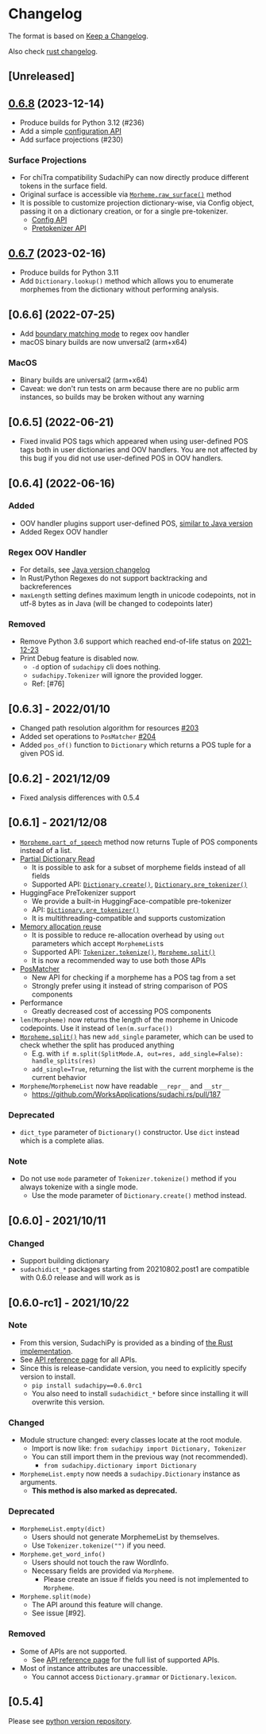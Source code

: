# Changelog

The format is based on [Keep a Changelog](https://keepachangelog.com/en/1.1.0/).

Also check [rust changelog](../CHANGELOG.md).

## [Unreleased]

## [0.6.8](https://github.com/WorksApplications/sudachi.rs/releases/tag/v0.6.8) (2023-12-14)

- Produce builds for Python 3.12 (#236)
- Add a simple [configuration API](https://worksapplications.github.io/sudachi.rs/python/api/sudachipy.html#config-config)
- Add surface projections (#230)

### Surface Projections

- For chiTra compatibility SudachiPy can now directly produce different tokens in the surface field.
- Original surface is accessible via [`Morheme.raw_surface()`](https://worksapplications.github.io/sudachi.rs/python/api/sudachipy.html#sudachipy.Morpheme.raw_surface) method
- It is possible to customize projection dictionary-wise, via Config object, passing it on a dictionary creation, or for a single pre-tokenizer.
  - [Config API](https://worksapplications.github.io/sudachi.rs/python/api/sudachipy.html#sudachipy.config.Config.projection)
  - [Pretokenizer API](https://worksapplications.github.io/sudachi.rs/python/api/sudachipy.html#sudachipy.Dictionary.pre_tokenizer)

## [0.6.7](https://github.com/WorksApplications/sudachi.rs/releases/tag/v0.6.7) (2023-02-16)

- Produce builds for Python 3.11
- Add `Dictionary.lookup()` method which allows you to enumerate morphemes from the dictionary without performing analysis.

## [0.6.6] (2022-07-25)

- Add [boundary matching mode](https://github.com/WorksApplications/Sudachi/blob/develop/docs/oov_handlers.md) to regex oov handler
- macOS binary builds are now unversal2 (arm+x64)

### MacOS

- Binary builds are universal2 (arm+x64)
- Caveat: we don't run tests on arm because there are no public arm instances, so builds may be broken without any warning

## [0.6.5] (2022-06-21)

- Fixed invalid POS tags which appeared when using user-defined POS tags both in user dictionaries and OOV handlers.
  You are not affected by this bug if you did not use user-defined POS in OOV handlers.

## [0.6.4] (2022-06-16)

### Added

- OOV handler plugins support user-defined POS, [similar to Java version](https://github.com/WorksApplications/Sudachi/releases/tag/v0.6.0)
- Added Regex OOV handler

### Regex OOV Handler

- For details, see [Java version changelog](https://github.com/WorksApplications/Sudachi/releases/tag/v0.6.0)
- In Rust/Python Regexes do not support backtracking and backreferences
- `maxLength` setting defines maximum length in unicode codepoints, not in utf-8 bytes as in Java (will be changed to codepoints later)

### Removed

- Remove Python 3.6 support which reached end-of-life status on [2021-12-23](https://endoflife.date/python)
- Print Debug feature is disabled now.
  - `-d` option of `sudachipy` cli does nothing.
  - `sudachipy.Tokenizer` will ignore the provided logger.
  - Ref: [#76]

## [0.6.3] - 2022/01/10

- Changed path resolution algorithm for resources [#203](https://github.com/WorksApplications/sudachi.rs/pull/203)
- Added set operations to `PosMatcher` [#204](https://github.com/WorksApplications/sudachi.rs/pull/204)
- Added `pos_of()` function to `Dictionary` which returns a POS tuple for a given POS id.

## [0.6.2] - 2021/12/09

- Fixed analysis differences with 0.5.4

## [0.6.1] - 2021/12/08

- [`Morpheme.part_of_speech`](https://worksapplications.github.io/sudachi.rs/python/api/sudachipy.html#sudachipy.Morpheme.part_of_speech) method now returns Tuple of POS components instead of a list.
- [Partial Dictionary Read](https://worksapplications.github.io/sudachi.rs/python/topics/subsetting.html)
  - It is possible to ask for a subset of morpheme fields instead of all fields
  - Supported API: [`Dictionary.create()`](https://worksapplications.github.io/sudachi.rs/python/api/sudachipy.html#sudachipy.Dictionary.create), [`Dictionary.pre_tokenizer()`](https://worksapplications.github.io/sudachi.rs/python/api/sudachipy.html#sudachipy.Dictionary.pre_tokenizer)
- HuggingFace PreTokenizer support
  - We provide a built-in HuggingFace-compatible pre-tokenizer
  - API: [`Dictionary.pre_tokenizer()`](https://worksapplications.github.io/sudachi.rs/python/api/sudachipy.html#sudachipy.Dictionary.pre_tokenizer)
  - It is multithreading-compatible and supports customization
- [Memory allocation reuse](https://worksapplications.github.io/sudachi.rs/python/topics/out_param.html)
  - It is possible to reduce re-allocation overhead by using `out` parameters which accept `MorphemeList`s
  - Supported API: [`Tokenizer.tokenize()`](https://worksapplications.github.io/sudachi.rs/python/api/sudachipy.html#sudachipy.Tokenizer.tokenize), [`Morpheme.split()`](https://worksapplications.github.io/sudachi.rs/python/api/sudachipy.html#sudachipy.Morpheme.split)
  - It is now a recommended way to use both those APIs
- [PosMatcher](https://worksapplications.github.io/sudachi.rs/python/api/sudachipy.html#sudachipy.Dictionary.pos_matcher)
  - New API for checking if a morpheme has a POS tag from a set
  - Strongly prefer using it instead of string comparison of POS components
- Performance
  - Greatly decreased cost of accessing POS components
- `len(Morpheme)` now returns the length of the morpheme in Unicode codepoints. Use it instead of `len(m.surface())`
- [`Morpheme.split()`](https://worksapplications.github.io/sudachi.rs/python/api/sudachipy.html#sudachipy.Morpheme.split) has new `add_single` parameter, which can be used to check whether the split has produced anything
  - E.g. with `if m.split(SplitMode.A, out=res, add_single=False): handle_splits(res)`
  - `add_single=True`, returning the list with the current morpheme is the current behavior
- `Morpheme`/`MorphemeList` now have readable `__repr__` and `__str__`
  - https://github.com/WorksApplications/sudachi.rs/pull/187

### Deprecated

- `dict_type` parameter of `Dictionary()` constructor. Use `dict` instead which is a complete alias.

### Note

- Do not use `mode` parameter of `Tokenizer.tokenize()` method if you always tokenize with a single mode.
  - Use the mode parameter of `Dictionary.create()` method instead.

## [0.6.0] - 2021/10/11

### Changed

- Support building dictionary
- `sudachidict_*` packages starting from 20210802.post1 are compatible with 0.6.0 release and will work as is

## [0.6.0-rc1] - 2021/10/22

### Note

- From this version, SudachiPy is provided as a binding of [the Rust implementation](https://github.com/WorksApplications/sudachi.rs).
- See [API reference page](https://worksapplications.github.io/sudachi.rs/python/) for all APIs.
- Since this is release-candidate version, you need to explicitly specify version to install.
  - `pip install sudachipy==0.6.0rc1`
  - You also need to install `sudachidict_*` before since installing it will overwrite this version.

### Changed

- Module structure changed: every classes locate at the root module.
  - Import is now like: `from sudachipy import Dictionary, Tokenizer`
  - You can still import them in the previous way (not recommended).
    - `from sudachipy.dictionary import Dictionary`
- `MorphemeList.empty` now needs a `sudachipy.Dictionary` instance as arguments.
  - **This method is also marked as deprecated.**

### Deprecated

- `MorphemeList.empty(dict)`
  - Users should not generate MorphemeList by themselves.
  - Use `Tokenizer.tokenize("")` if you need.
- `Morpheme.get_word_info()`
  - Users should not touch the raw WordInfo.
  - Necessary fields are provided via `Morpheme`.
    - Please create an issue if fields you need is not implemented to `Morpheme`.
- `Morpheme.split(mode)`
  - The API around this feature will change.
  - See issue [#92].

### Removed

- Some of APIs are not supported.
  - See [API reference page](https://worksapplications.github.io/sudachi.rs/python/) for the full list of supported APIs.
- Most of instance attributes are unaccessible.
  - You cannot access `Dictionary.grammar` or `Dictionary.lexicon`.

## [0.5.4]

Please see [python version repository](https://github.com/WorksApplications/SudachiPy).
